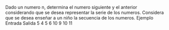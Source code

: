 Dado un numero n, determina el numero siguiente y el anterior considerando que se desea representar la serie de los numeros.
Considera que se desea enseñar a un niño la secuencia de los numeros.
Ejemplo
Entrada				Salida
5					4 5 6
10					9 10 11